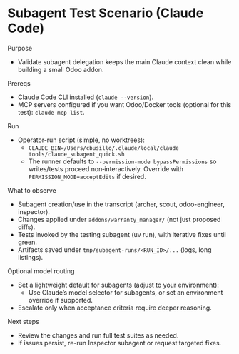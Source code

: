 # Subagent Test Scenario (Claude Code)

Purpose

- Validate subagent delegation keeps the main Claude context clean while building a small Odoo addon.

Prereqs

- Claude Code CLI installed (`claude --version`).
- MCP servers configured if you want Odoo/Docker tools (optional for this test): `claude mcp list`.

Run

- Operator-run script (simple, no worktrees):
    - `CLAUDE_BIN=/Users/cbusillo/.claude/local/claude tools/claude_subagent_quick.sh`
    - The runner defaults to `--permission-mode bypassPermissions` so writes/tests proceed non‑interactively. Override
      with `PERMISSION_MODE=acceptEdits` if desired.

What to observe

- Subagent creation/use in the transcript (archer, scout, odoo-engineer, inspector).
- Changes applied under `addons/warranty_manager/` (not just proposed diffs).
- Tests invoked by the testing subagent (uv run), with iterative fixes until green.
- Artifacts saved under `tmp/subagent-runs/<RUN_ID>/...` (logs, long listings).

Optional model routing

- Set a lightweight default for subagents (adjust to your environment):
    - Use Claude’s model selector for subagents, or set an environment override if supported.
- Escalate only when acceptance criteria require deeper reasoning.

Next steps

- Review the changes and run full test suites as needed.
- If issues persist, re-run Inspector subagent or request targeted fixes.
